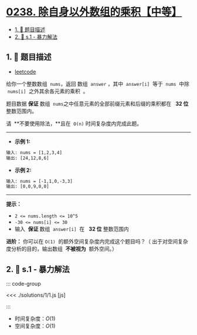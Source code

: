 # [0238. 除自身以外数组的乘积【中等】](https://github.com/tnotesjs/TNotes.leetcode/tree/main/notes/0238.%20%E9%99%A4%E8%87%AA%E8%BA%AB%E4%BB%A5%E5%A4%96%E6%95%B0%E7%BB%84%E7%9A%84%E4%B9%98%E7%A7%AF%E3%80%90%E4%B8%AD%E7%AD%89%E3%80%91)

<!-- region:toc -->

- [1. 📝 题目描述](#1--题目描述)
- [2. 🎯 s.1 - 暴力解法](#2--s1---暴力解法)

<!-- endregion:toc -->

## 1. 📝 题目描述

- [leetcode](https://leetcode.cn/problems/product-of-array-except-self/)

给你一个整数数组  `nums`，返回 数组  `answer` ，其中  `answer[i]`  等于  `nums`  中除  `nums[i]`  之外其余各元素的乘积  。

题目数据 **保证** 数组  `nums`之中任意元素的全部前缀元素和后缀的乘积都在   **32 位** 整数范围内。

请  **不要使用除法，**且在  `O(n)` 时间复杂度内完成此题。

---

- **示例 1:**

```txt
输入: nums = [1,2,3,4]
输出: [24,12,8,6]
```

- **示例 2:**

```txt
输入: nums = [-1,1,0,-3,3]
输出: [0,0,9,0,0]
```

---

**提示：**

- `2 <= nums.length <= 10^5`
- `-30 <= nums[i] <= 30`
- 输入  **保证** 数组  `answer[i]`  在   **32 位** 整数范围内

**进阶：** 你可以在 `O(1)`  的额外空间复杂度内完成这个题目吗？（ 出于对空间复杂度分析的目的，输出数组  **不被视为**  额外空间。）

## 2. 🎯 s.1 - 暴力解法

::: code-group

<<< ./solutions/1/1.js [js]

:::

- 时间复杂度：$O(1)$
- 空间复杂度：$O(1)$
